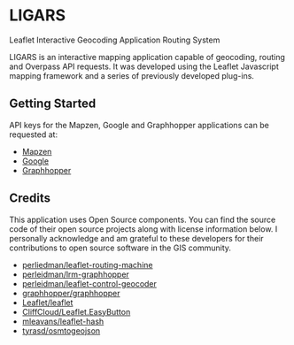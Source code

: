 # LIGARS

Leaflet Interactive Geocoding Application Routing System

LIGARS is an interactive mapping application capable of geocoding, routing and Overpass API requests. It was developed using the Leaflet Javascript mapping framework and a series of previously developed plug-ins.

## Getting Started

API keys for the Mapzen, Google and Graphhopper applications can be requested at:
* [Mapzen](https://mapzen.com/developers/)
* [Google](https://developers.google.com/maps/documentation/geocoding/get-api-key)
* [Graphhopper](https://www.graphhopper.com/)

## Credits
This application uses Open Source components. You can find the source code of their open source projects along with license information below. I personally acknowledge and am grateful to these developers for their contributions to open source software in the GIS community.
* [perliedman/leaflet-routing-machine](https://github.com/perliedman/leaflet-routing-machine)
* [perleidman/lrm-graphhopper](https://github.com/perliedman/lrm-graphhopper)
* [perleidman/leaflet-control-geocoder](https://github.com/perliedman/leaflet-control-geocoder)
* [graphhopper/graphhopper](https://github.com/graphhopper/graphhopper)
* [Leaflet/leaflet](https://github.com/Leaflet/Leaflet)
* [CliffCloud/Leaflet.EasyButton](https://github.com/CliffCloud/Leaflet.EasyButton)
* [mleavans/leaflet-hash](https://github.com/mlevans/leaflet-hash)
* [tyrasd/osmtogeojson](https://github.com/tyrasd/osmtogeojson)
